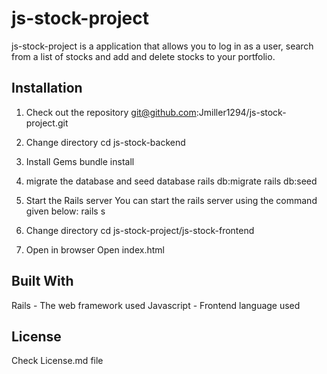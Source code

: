 # js-stock-project

js-stock-project is a application that allows you to log in as a user, search from a list of stocks and add and delete stocks to your portfolio.

## Installation

  1. Check out the repository
  git@github.com:Jmiller1294/js-stock-project.git

  2. Change directory
  cd js-stock-backend

  3. Install Gems
  bundle install

  4. migrate the database and seed database
  rails db:migrate
  rails db:seed

  5. Start the Rails server
  You can start the rails server using the command given below: 
  rails s 

  6.  Change directory
  cd js-stock-project/js-stock-frontend

  7.  Open in browser
  Open index.html

## Built With
Rails - The web framework used
Javascript - Frontend language used

## License
Check License.md file
